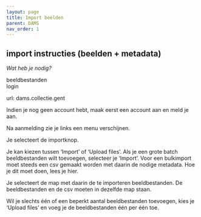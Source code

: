 ```yaml
---
layout: page
title: Import beelden
parent: DAMS
nav_order: 1
---
```


## **import instructies (beelden + metadata)**

*Wat heb je nodig?*  

beeldbestanden  
login  

url: dams.collectie.gent 

Indien je nog geen account hebt, maak eerst een account aan en meld je aan.



Na aanmelding zie je links een menu verschijnen.



Je selecteert de importknop.



Je kan kiezen tussen ‘Import’ of ‘Upload files’. Als je een grote batch beeldbestanden wilt toevoegen, selecteer je ‘Import’. Voor een bulkimport moet steeds een csv gemaakt worden met daarin de nodige metadata. Hoe je dit moet doen, lees je hier. 


Je selecteert de map met daarin de te importeren beeldbestanden. De beeldbestanden en de csv moeten in dezelfde map staan. 


Wil je slechts één of een beperkt aantal beeldbestanden toevoegen, kies je ‘Upload files’ en voeg je de beeldbestanden één per één toe.



